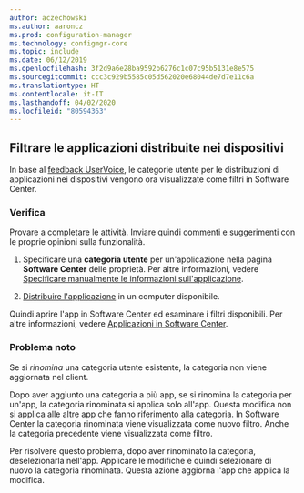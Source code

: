 ```yaml
---
author: aczechowski
ms.author: aaroncz
ms.prod: configuration-manager
ms.technology: configmgr-core
ms.topic: include
ms.date: 06/12/2019
ms.openlocfilehash: 3f2d9a6e28ba9592b6276c1c07c95b5131e8e575
ms.sourcegitcommit: ccc3c929b5585c05d562020e68044de7d7e11c6a
ms.translationtype: HT
ms.contentlocale: it-IT
ms.lasthandoff: 04/02/2020
ms.locfileid: "80594363"
---
```

## <a name="filter-applications-deployed-to-devices"></a><a name="bkmk_appcategory"></a> Filtrare le applicazioni distribuite nei dispositivi

<!--4451056-->

In base al [feedback UserVoice](https://configurationmanager.uservoice.com/forums/300492-ideas/suggestions/13252563-software-center-add-categories-to-maching-targett), le categorie utente per le distribuzioni di applicazioni nei dispositivi vengono ora visualizzate come filtri in Software Center.

### <a name="try-it-out"></a>Verifica

Provare a completare le attività. Inviare quindi [commenti e suggerimenti](/sccm/core/understand/find-help#product-feedback) con le proprie opinioni sulla funzionalità.

1. Specificare una **categoria utente** per un'applicazione nella pagina **Software Center** delle proprietà. Per altre informazioni, vedere [Specificare manualmente le informazioni sull'applicazione](/sccm/apps/deploy-use/create-applications#bkmk_manual-app).

1. [Distribuire l'applicazione](/sccm/apps/deploy-use/deploy-applications) in un computer disponibile.

Quindi aprire l'app in Software Center ed esaminare i filtri disponibili. Per altre informazioni, vedere [Applicazioni in Software Center](/sccm/core/understand/software-center#applications).

### <a name="known-issue"></a>Problema noto

<!-- 4726793 -->

Se si *rinomina* una categoria utente esistente, la categoria non viene aggiornata nel client.

Dopo aver aggiunto una categoria a più app, se si rinomina la categoria per un'app, la categoria rinominata si applica solo all'app. Questa modifica non si applica alle altre app che fanno riferimento alla categoria. In Software Center la categoria rinominata viene visualizzata come nuovo filtro. Anche la categoria precedente viene visualizzata come filtro.

Per risolvere questo problema, dopo aver rinominato la categoria, deselezionarla nell'app. Applicare le modifiche e quindi selezionare di nuovo la categoria rinominata. Questa azione aggiorna l'app che applica la modifica.
